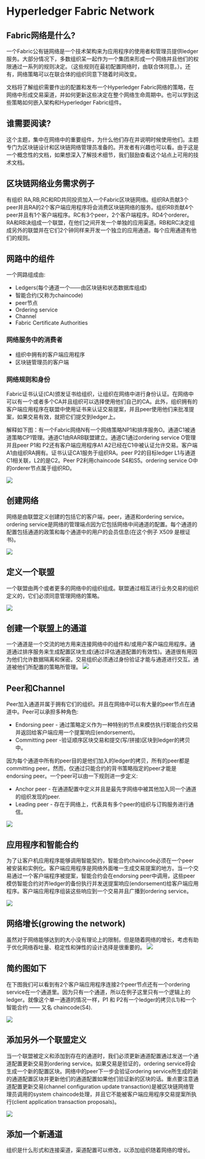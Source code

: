 # Hyperledger Fabric Network

## Fabric网络是什么?

一个Fabric公有链网络是一个技术架构来为应用程序的使用者和管理员提供ledger服务。大部分情况下，多数组织呆一起作为一个集团来形成一个网络并且他们的权限通过一系列的规则决定。（这些规则在最初配置网络时，由联合体同意。）。还有，网络策略可以在联合体的组织同意下随着时间改变。

文档将了解组织需要作出的配置和发布一个Hyperledger Fabric网络的策略，在网络中形成交易渠道，并如何更新这些决定在整个网络生命周期中。也可以学到这些策略如何嵌入架构和Hyperledger Fabric组件。

## 谁需要阅读?

这个主题，集中在网络中的重要组件，为什么他们存在并说明时候使用他们。主题专门为区块链设计和区块链网络管理员准备的。开发者有兴趣也可以看。由于这是一个概念性的文档，如果想深入了解技术细节，我们鼓励查看这个站点上可用的技术文档。

## 区块链网络业务需求例子

有组织 RA,RB,RC和RD共同投资加入一个Fabric区块链网络。组织RA贡献3个peer并且RA的2个客户端应用程序将会消费区块链网络的服务。组织RB贡献4个peer并且有1个客户端程序。RC有3个peer，2个客户端程序。RD4个orderer。RA和RB决组成一个联盟，在他们之间开发一个单独的应用渠道。RB和RC决定组成另外的联盟并在它们2个钟同样来开发一个独立的应用通道。每个应用通道有他们的规则。

## 网路中的组件

一个网路组成由:

- Ledgers(每个通道一个——由区块链和状态数据库组成)
- 智能合约(又称为chaincode)
- peer节点
- Ordering service
- Channel
- Fabric Certificate Authorities

### 网络服务中的消费者

- 组织中拥有的客户端应用程序
- 区块链管理员的客户端

### 网络规则和身份

Fabric证书认证(CA)颁发证书给组织，让组织在网络中进行身份认证。在网络中可以有一个或者多个CA并且组织可以选择使用他们自己的CA。此外，组织拥有的客户端应用程序在联盟中使用证书来认证交易提案，并且peer使用他们来批准提案，如果交易有效，就把它们提交到ledger上。

解释如下图：有一个Fabric网络N有一个网络策略NP1和排序服务O。通道C1被通道策略CP1管理。通道C1由RARB联盟建立。通道C1通过ordering service O管理并且peer P1和 P2还有客户端应用程序A1 A2已经在C1中被认证允许交易。客户端A1由组织RA拥有。证书认证CA1服务于组织RA。peer P2的目标ledger L1与通道C1相关联，L2的是C2。Peer P2利用chaincode S4和S5。ordering service O中的orderer节点属于组织RD。

![](https://hyperledger-fabric.readthedocs.io/en/release-1.2/_images/network.diagram.1_1.png)

## 创建网络

网络是由联盟定义创建的包括它的客户端，peer，通道和ordering service。ordering service是网络的管理端点因为它包括网络中间通道的配置。每个通道的配置包括通道的政策和每个通道中的用户的会员信息(在这个例子 X509 是根证书)。

![](https://hyperledger-fabric.readthedocs.io/en/release-1.2/_images/network.diagram.2.png)

## 定义一个联盟

一个联盟由两个或者更多的网络中的组织组成。联盟通过相互进行业务交易的组织定义的，它们必须同意管理网络的策略。

![](https://hyperledger-fabric.readthedocs.io/en/release-1.2/_images/network.diagram.3.png)

## 创建一个联盟上的通道

一个通道是一个交流的地方用来连接网络中的组件和/或用户客户端应用程序。通道通过排序服务来生成配置区块生成(通过评估通道配置的有效性)。通道很有用因为他们允许数据隔离和保密。交易组织必须通过身份验证才能与通道进行交互。通道被他们所配置的策略所管理。
![](https://hyperledger-fabric.readthedocs.io/en/release-1.2/_images/network.diagram.4.png)

## Peer和Channel

Peer加入通道并属于拥有它们的组织。并且在网络中可以有大量的peer节点在通道中。Peer可以承担多种角色:

- Endorsing peer - 通过策略定义作为一种特别的节点来模仿执行职能合约交易并返回给客户端应用一个提案响应(endorsement)。
- Committing peer -验证顺序区块交易和提交(写/拼接)区块到ledger的拷贝中。

因为每个通道中所有的peer目的是他们加入的ledger的拷贝，所有的peer都是committing peer。然而，仅通过只能合约的背书策略指定的peer才能是endorsing peer。一个peer可以由一下规则进一步定义:

- Anchor peer - 在通道配置中定义并且是最先字网络中被其他加入同一个通道的组织发现的peer.
- Leading peer - 存在于网络上，代表具有多个peer的组织与订购服务进行通信。

![](https://hyperledger-fabric.readthedocs.io/en/release-1.2/_images/network.diagram.5.png)

## 应用程序和智能合约

为了让客户机应用程序能够调用智能契约，智能合约chaincode必须在一个peer被安装和实例化。客户端应用程序是网络外面唯一生成交易提案的地方。当一个交易通过一个客户端程序被提案，智能合约会在endorsing peer中调用，这些peer模仿智能合约对齐ledger的备份执行并发送提案响应(endorsement)给客户端应用程序。客户端应用程序组装这些响应到一个交易并且广播到ordering service。

![](https://hyperledger-fabric.readthedocs.io/en/release-1.2/_images/network.diagram.6.png)

## 网络增长(growing the network)

虽然对于网络能够达到的大小没有理论上的限制，但是随着网络的增长，考虑有助于优化网络吞吐量、稳定性和弹性的设计选择是很重要的。
![](https://hyperledger-fabric.readthedocs.io/en/release-1.2/_images/network.diagram.7.png)

## 简约图如下

在下图我们可以看到有2个客户端应用程序连接2个peer节点还有一个ordering service在一个通道里。因为只有一个通道，所以在例子这里只有一个逻辑上的ledger。就像这个单一通道的情况一样，P1 和 P2有一个ledger的拷贝(L1)和一个智能合约 —— 又名 chaincode(S4).

![](https://hyperledger-fabric.readthedocs.io/en/release-1.2/_images/network.diagram.8.png)

## 添加另外一个联盟定义

当一个联盟被定义和添加到存在的通道时，我们必须更新通道配置通过发送一个通道配置更新交易到ordering service。如果交易是验证的，ordering service将会生成一个新的配置区块。网络中的peer下一步会验证ordering service所生成的新的通道配置区块并更新他们的通道配置如果他们验证新的区块的话。重点要注意通道配置更新交易(channel configuration update transaction)是被区块链网络管理员调用的system chaincode处理，并且它不能被客户端应用程序交易提案所执行(client application transaction proposals)。

![](https://hyperledger-fabric.readthedocs.io/en/release-1.2/_images/network.diagram.9.png)

## 添加一个新通道

组织是什么形式和连接渠道，渠道配置可以修改，以添加组织随着网络的增长。